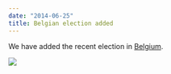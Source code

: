 ```yaml
---
date: "2014-06-25"
title: Belgian election added
---
```


We have added the recent election in [Belgium](http://dev.parlgov.org/data/bel/election-parliament/2014-05-25//).

![](/images/parliament-netherlands.jpg)
